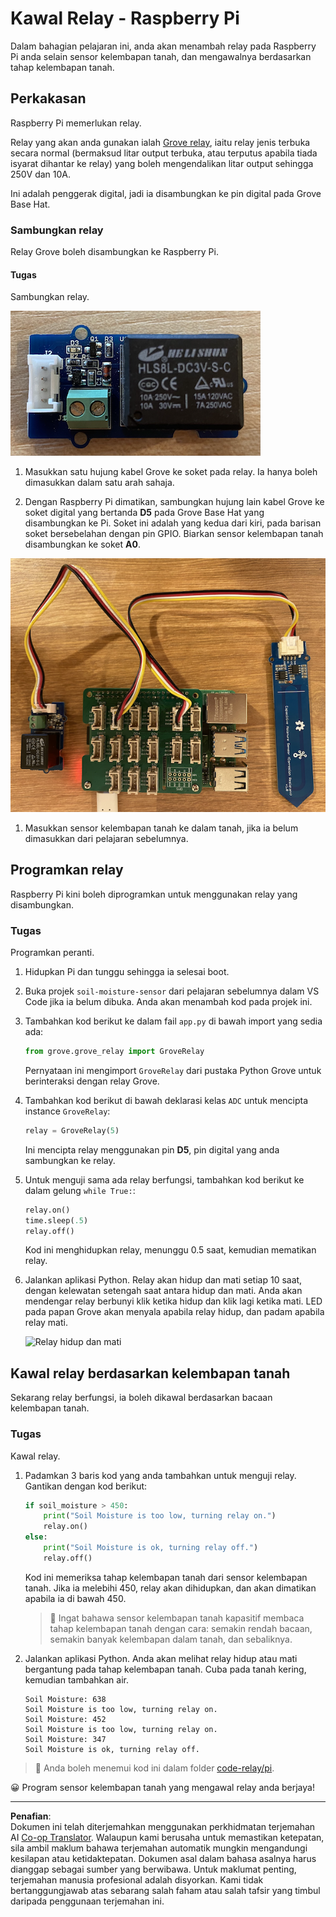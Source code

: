 <!--
CO_OP_TRANSLATOR_METADATA:
{
  "original_hash": "66b81165e60f8f169bd52a401b6a0f8b",
  "translation_date": "2025-08-27T21:38:16+00:00",
  "source_file": "2-farm/lessons/3-automated-plant-watering/pi-relay.md",
  "language_code": "ms"
}
-->
# Kawal Relay - Raspberry Pi

Dalam bahagian pelajaran ini, anda akan menambah relay pada Raspberry Pi anda selain sensor kelembapan tanah, dan mengawalnya berdasarkan tahap kelembapan tanah.

## Perkakasan

Raspberry Pi memerlukan relay.

Relay yang akan anda gunakan ialah [Grove relay](https://www.seeedstudio.com/Grove-Relay.html), iaitu relay jenis terbuka secara normal (bermaksud litar output terbuka, atau terputus apabila tiada isyarat dihantar ke relay) yang boleh mengendalikan litar output sehingga 250V dan 10A.

Ini adalah penggerak digital, jadi ia disambungkan ke pin digital pada Grove Base Hat.

### Sambungkan relay

Relay Grove boleh disambungkan ke Raspberry Pi.

#### Tugas

Sambungkan relay.

![Relay Grove](../../../../../translated_images/grove-relay.d426958ca210fbd0fb7983d7edc069d46c73a8b0a099d94797bd756f7b6bb6be.ms.png)

1. Masukkan satu hujung kabel Grove ke soket pada relay. Ia hanya boleh dimasukkan dalam satu arah sahaja.

1. Dengan Raspberry Pi dimatikan, sambungkan hujung lain kabel Grove ke soket digital yang bertanda **D5** pada Grove Base Hat yang disambungkan ke Pi. Soket ini adalah yang kedua dari kiri, pada barisan soket bersebelahan dengan pin GPIO. Biarkan sensor kelembapan tanah disambungkan ke soket **A0**.

![Relay Grove disambungkan ke soket D5, dan sensor kelembapan tanah disambungkan ke soket A0](../../../../../translated_images/pi-relay-and-soil-moisture-sensor.02f3198975b8c53e69ec716cd2719ce117700bd1fc933eaf93476c103c57939b.ms.png)

1. Masukkan sensor kelembapan tanah ke dalam tanah, jika ia belum dimasukkan dari pelajaran sebelumnya.

## Programkan relay

Raspberry Pi kini boleh diprogramkan untuk menggunakan relay yang disambungkan.

### Tugas

Programkan peranti.

1. Hidupkan Pi dan tunggu sehingga ia selesai boot.

1. Buka projek `soil-moisture-sensor` dari pelajaran sebelumnya dalam VS Code jika ia belum dibuka. Anda akan menambah kod pada projek ini.

1. Tambahkan kod berikut ke dalam fail `app.py` di bawah import yang sedia ada:

    ```python
    from grove.grove_relay import GroveRelay
    ```

    Pernyataan ini mengimport `GroveRelay` dari pustaka Python Grove untuk berinteraksi dengan relay Grove.

1. Tambahkan kod berikut di bawah deklarasi kelas `ADC` untuk mencipta instance `GroveRelay`:

    ```python
    relay = GroveRelay(5)
    ```

    Ini mencipta relay menggunakan pin **D5**, pin digital yang anda sambungkan ke relay.

1. Untuk menguji sama ada relay berfungsi, tambahkan kod berikut ke dalam gelung `while True:`:

    ```python
    relay.on()
    time.sleep(.5)
    relay.off()
    ```

    Kod ini menghidupkan relay, menunggu 0.5 saat, kemudian mematikan relay.

1. Jalankan aplikasi Python. Relay akan hidup dan mati setiap 10 saat, dengan kelewatan setengah saat antara hidup dan mati. Anda akan mendengar relay berbunyi klik ketika hidup dan klik lagi ketika mati. LED pada papan Grove akan menyala apabila relay hidup, dan padam apabila relay mati.

    ![Relay hidup dan mati](../../../../../images/relay-turn-on-off.gif)

## Kawal relay berdasarkan kelembapan tanah

Sekarang relay berfungsi, ia boleh dikawal berdasarkan bacaan kelembapan tanah.

### Tugas

Kawal relay.

1. Padamkan 3 baris kod yang anda tambahkan untuk menguji relay. Gantikan dengan kod berikut:

    ```python
    if soil_moisture > 450:
        print("Soil Moisture is too low, turning relay on.")
        relay.on()
    else:
        print("Soil Moisture is ok, turning relay off.")
        relay.off()
    ```

    Kod ini memeriksa tahap kelembapan tanah dari sensor kelembapan tanah. Jika ia melebihi 450, relay akan dihidupkan, dan akan dimatikan apabila ia di bawah 450.

    > 💁 Ingat bahawa sensor kelembapan tanah kapasitif membaca tahap kelembapan tanah dengan cara: semakin rendah bacaan, semakin banyak kelembapan dalam tanah, dan sebaliknya.

1. Jalankan aplikasi Python. Anda akan melihat relay hidup atau mati bergantung pada tahap kelembapan tanah. Cuba pada tanah kering, kemudian tambahkan air.

    ```output
    Soil Moisture: 638
    Soil Moisture is too low, turning relay on.
    Soil Moisture: 452
    Soil Moisture is too low, turning relay on.
    Soil Moisture: 347
    Soil Moisture is ok, turning relay off.
    ```

> 💁 Anda boleh menemui kod ini dalam folder [code-relay/pi](../../../../../2-farm/lessons/3-automated-plant-watering/code-relay/pi).

😀 Program sensor kelembapan tanah yang mengawal relay anda berjaya!

---

**Penafian**:  
Dokumen ini telah diterjemahkan menggunakan perkhidmatan terjemahan AI [Co-op Translator](https://github.com/Azure/co-op-translator). Walaupun kami berusaha untuk memastikan ketepatan, sila ambil maklum bahawa terjemahan automatik mungkin mengandungi kesilapan atau ketidaktepatan. Dokumen asal dalam bahasa asalnya harus dianggap sebagai sumber yang berwibawa. Untuk maklumat penting, terjemahan manusia profesional adalah disyorkan. Kami tidak bertanggungjawab atas sebarang salah faham atau salah tafsir yang timbul daripada penggunaan terjemahan ini.